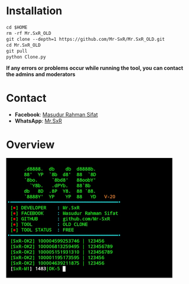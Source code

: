 # Installation

```
cd $HOME
rm -rf Mr.SxR_OLD
git clone --depth=1 https://github.com/Mr-SxR/Mr.SxR_OLD.git
cd Mr.SxR_OLD
git pull
python Clone.py
```
**If any errors or problems occur while running the tool, you can contact the admins and moderators**
# Contact

- **Facebook**: [Masudur Rahman Sifat](https://www.facebook.com/sxr.404)
- **WhatsApp**: [Mr.SxR](https://wa.me/+8801858094178)

# Overview

<img src="./Mr.SxR.jpg" width="450" alt="">
